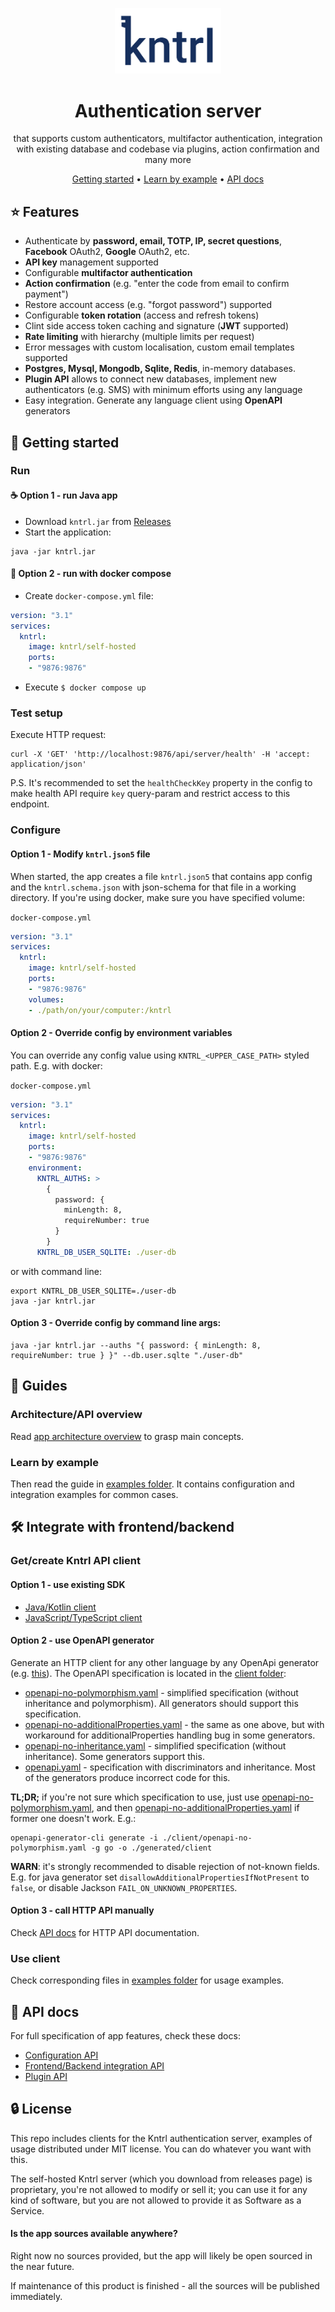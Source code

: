 <p align="center">
    <img alt="kntrl" src="logo.png" width="170"/> 
</p>
<h1 align="center">Authentication server</h1>
<div align="center">
that supports custom authenticators, multifactor authentication, 
integration with existing database and codebase via plugins, action confirmation and many more

[Getting started](#-getting-started) •
[Learn by example](#learn-by-example) •
[API docs](#-api-docs)
</div>


## ⭐ Features

- Authenticate by **password, email, TOTP, IP, secret questions**, **Facebook** OAuth2, **Google** OAuth2, etc.
- **API key** management supported
- Configurable **multifactor authentication**
- **Action confirmation** (e.g. "enter the code from email to confirm payment")
- Restore account access (e.g. "forgot password") supported
- Configurable **token rotation** (access and refresh tokens)
- Clint side access token caching and signature (**JWT** supported)
- **Rate limiting** with hierarchy (multiple limits per request)
- Error messages with custom localisation, custom email templates supported
- **Postgres, Mysql, Mongodb, Sqlite, Redis**, in-memory databases.
- **Plugin API** allows to connect new databases, implement new authenticators (e.g. SMS) with minimum efforts using any language
- Easy integration. Generate any language client using **OpenAPI** generators


## 🚀 Getting started

### Run

#### ☕ Option 1 - run Java app
- Download `kntrl.jar` from [Releases](../../releases)
- Start the application:
```shell
java -jar kntrl.jar
```

#### 🐳 Option 2 - run with docker compose
- Create `docker-compose.yml` file:
```yml
version: "3.1"
services:
  kntrl:
    image: kntrl/self-hosted
    ports:
    - "9876:9876"
```
- Execute `$ docker compose up`

### Test setup
Execute HTTP request:
```shell
curl -X 'GET' 'http://localhost:9876/api/server/health' -H 'accept: application/json'
```
P.S. It's recommended to set the `healthCheckKey` property in the config to make health API require `key` query-param and
restrict access to this endpoint.


### Configure

#### Option 1 - Modify `kntrl.json5` file
When started, the app creates a file `kntrl.json5` that contains app config and the `kntrl.schema.json` with json-schema 
for that file in a working directory.
If you're using docker, make sure you have specified volume:

`docker-compose.yml`
```yml
version: "3.1"
services:
  kntrl:
    image: kntrl/self-hosted
    ports:
    - "9876:9876"
    volumes:
    - ./path/on/your/computer:/kntrl
```

#### Option 2 - Override config by environment variables
You can override any config value using `KNTRL_<UPPER_CASE_PATH>` styled path. E.g. with docker:

`docker-compose.yml`
```yml
version: "3.1"
services:
  kntrl:
    image: kntrl/self-hosted
    ports:
    - "9876:9876"
    environment:
      KNTRL_AUTHS: >
        {
          password: {
            minLength: 8,
            requireNumber: true
          }
        }
      KNTRL_DB_USER_SQLITE: ./user-db
```
or with command line:
```shell
export KNTRL_DB_USER_SQLITE=./user-db
java -jar kntrl.jar
```

#### Option 3 - Override config by command line args:
```shell
java -jar kntrl.jar --auths "{ password: { minLength: 8, requireNumber: true } }" --db.user.sqlte "./user-db"
```

## 📖 Guides

### Architecture/API overview
Read [app architecture overview](arch.md) to grasp main concepts.

### Learn by example
Then read the guide in [examples folder](examples). It contains configuration and integration examples for common cases.


## 🛠️ Integrate with frontend/backend

### Get/create Kntrl API client

#### Option 1 - use existing SDK
- [Java/Kotlin client](https://search.maven.org/artifact/app.kntrl/client)
- [JavaScript/TypeScript client](https://www.npmjs.com/package/kntrl-client)

#### Option 2 - use OpenAPI generator
Generate an HTTP client for any other language by any OpenApi generator (e.g. [this](https://openapi-generator.tech)).
The OpenAPI specification is located in the [client folder](client):

- [openapi-no-polymorphism.yaml](client/openapi-no-polymorphism.yaml) - simplified specification (without inheritance and polymorphism). All generators should support this specification.
- [openapi-no-additionalProperties.yaml](client/openapi-no-additionalProperties.yaml) - the same as one above, but with workaround for additionalProperties handling bug in some generators.
- [openapi-no-inheritance.yaml](client/openapi-no-inheritance.yaml) - simplified specification (without inheritance). Some generators support this.
- [openapi.yaml](client/openapi.yaml) - specification with discriminators and inheritance. Most of the generators produce incorrect code for this.

**TL;DR;** if you're not sure which specification to use, just use [openapi-no-polymorphism.yaml](client/openapi-no-polymorphism.yaml), and then
[openapi-no-additionalProperties.yaml](client/openapi-no-additionalProperties.yaml) if former one doesn't work. E.g.:
```shell
openapi-generator-cli generate -i ./client/openapi-no-polymorphism.yaml -g go -o ./generated/client
```
**WARN**: it's strongly recommended to disable rejection of not-known fields. E.g. for java generator set 
`disallowAdditionalPropertiesIfNotPresent` to `false`, or disable Jackson `FAIL_ON_UNKNOWN_PROPERTIES`.

#### Option 3 - call HTTP API manually
Check [API docs](https://kntrl-auth.github.io/kntrl-auth-server/apidocs) for HTTP API documentation.


### Use client
Check corresponding files in [examples folder](examples) for usage examples.


## 📑 API docs

For full specification of app features, check these docs:

- [Configuration API](https://kntrl-auth.github.io/kntrl-auth-server/apidocs/cfg)
- [Frontend/Backend integration API](https://kntrl-auth.github.io/kntrl-auth-server/apidocs)
- [Plugin API](https://kntrl-auth.github.io/kntrl-auth-server/apidocs/plugin)


## 🔒 License

This repo includes clients for the Kntrl authentication server, examples of usage distributed under MIT license. You can do 
whatever you want with this.

The self-hosted Kntrl server (which you download from releases page) is proprietary, you're not allowed to modify or sell it;
you can use it for any kind of software, but you are not allowed to provide it as Software as a Service.

#### Is the app sources available anywhere?

Right now no sources provided, but the app will likely be open sourced in the near future.

If maintenance of this product is finished - all the sources will be published immediately.
